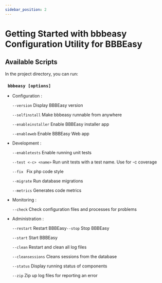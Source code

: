 ```yaml
---
sidebar_position: 2
---
```


# Getting Started with bbbeasy Configuration Utility for BBBEasy

## Available Scripts

In the project directory, you can run:

### ` bbbeasy [options]`

- Configuration :

  `` --version `` Display BBBEasy version

  `` --selfinstall `` Make bbbeasy runnable from anywhere

  `` --enableinstaller `` Enable BBBEasy installer app

  `` --enableweb `` Enable BBBEasy Web app


- Development :

  `` --enabletests `` Enable running unit tests

  `` --test <-c> <name> `` Run unit tests with a test name. Use for -c coverage

  `` --fix  `` Fix php code style

  `` --migrate `` Run database migrations

  `` --metrics `` Generates code metrics


- Monitoring :

  `` --check `` Check configuration files and processes for problems


- Administration :

  `` --restart `` Restart BBBEasy`` --stop `` Stop BBBEasy

  `` --start `` Start BBBEasy

  `` --clean `` Restart and clean all log files

  `` --cleansessions `` Cleans sessions from the database

  `` --status `` Display running status of components

  `` --zip `` Zip up log files for reporting an error


